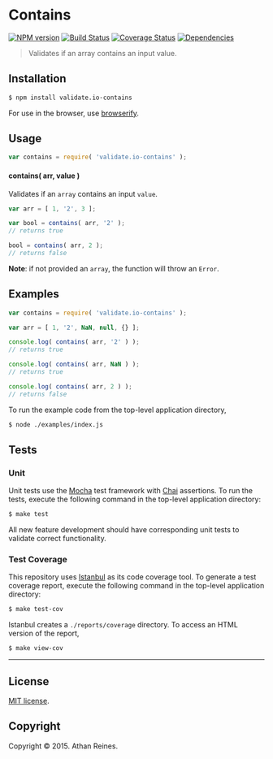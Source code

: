 Contains
===
[![NPM version][npm-image]][npm-url] [![Build Status][travis-image]][travis-url] [![Coverage Status][coveralls-image]][coveralls-url] [![Dependencies][dependencies-image]][dependencies-url]

> Validates if an array contains an input value.


## Installation

``` bash
$ npm install validate.io-contains
```

For use in the browser, use [browserify](https://github.com/substack/node-browserify).


## Usage

``` javascript
var contains = require( 'validate.io-contains' );
```

#### contains( arr, value )

Validates if an `array` contains an input `value`.

``` javascript
var arr = [ 1, '2', 3 ];

var bool = contains( arr, '2' );
// returns true

bool = contains( arr, 2 );
// returns false
```

__Note__: if not provided an `array`, the function will throw an `Error`.


## Examples

``` javascript
var contains = require( 'validate.io-contains' );

var arr = [ 1, '2', NaN, null, {} ];

console.log( contains( arr, '2' ) );
// returns true

console.log( contains( arr, NaN ) );
// returns true

console.log( contains( arr, 2 ) );
// returns false
```

To run the example code from the top-level application directory,

``` bash
$ node ./examples/index.js
```


## Tests

### Unit

Unit tests use the [Mocha](http://mochajs.org) test framework with [Chai](http://chaijs.com) assertions. To run the tests, execute the following command in the top-level application directory:

``` bash
$ make test
```

All new feature development should have corresponding unit tests to validate correct functionality.


### Test Coverage

This repository uses [Istanbul](https://github.com/gotwarlost/istanbul) as its code coverage tool. To generate a test coverage report, execute the following command in the top-level application directory:

``` bash
$ make test-cov
```

Istanbul creates a `./reports/coverage` directory. To access an HTML version of the report,

``` bash
$ make view-cov
```


---
## License

[MIT license](http://opensource.org/licenses/MIT). 


## Copyright

Copyright &copy; 2015. Athan Reines.


[npm-image]: http://img.shields.io/npm/v/validate.io-contains.svg
[npm-url]: https://npmjs.org/package/validate.io-contains

[travis-image]: http://img.shields.io/travis/validate-io/contains/master.svg
[travis-url]: https://travis-ci.org/validate-io/contains

[coveralls-image]: https://img.shields.io/coveralls/validate-io/contains/master.svg
[coveralls-url]: https://coveralls.io/r/validate-io/contains?branch=master

[dependencies-image]: http://img.shields.io/david/validate-io/contains.svg
[dependencies-url]: https://david-dm.org/validate-io/contains

[dev-dependencies-image]: http://img.shields.io/david/dev/validate-io/contains.svg
[dev-dependencies-url]: https://david-dm.org/dev/validate-io/contains

[github-issues-image]: http://img.shields.io/github/issues/validate-io/contains.svg
[github-issues-url]: https://github.com/validate-io/contains/issues
